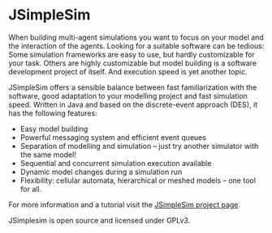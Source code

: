 # JSimpleSim
When building multi-agent simulations you want to focus on your model and the interaction of the agents. Looking for a suitable software can be tedious: Some simulation frameworks are easy to use, but hardly customizable for your task. Others are highly customizable but model building is a software development project of itself. And execution speed is yet another topic.

JSimpleSim offers a sensible balance between fast familiarization with the software, good adaptation to your modelling project and fast simulation speed. Written in Java and based on the discrete-event approach (DES), it has the following features:

- Easy model building
- Powerful messaging system and efficient event queues
- Separation of modelling and simulation – just try another simulator with the same model!
- Sequential and concurrent simulation execution available
- Dynamic model changes during a simulation run
- Flexibility: cellular automata, hierarchical or meshed models – one tool for all. 

For more information and a tutorial visit the [JSimpleSim project page](https://jsimplesim.org/).

JSimplesim is open source and licensed under GPLv3.
